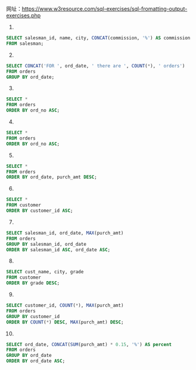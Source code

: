 网址：https://www.w3resource.com/sql-exercises/sql-fromatting-output-exercises.php

1.
```sql
SELECT salesman_id, name, city, CONCAT(commission, '%') AS commission
FROM salesman;
```

2.
```sql
SELECT CONCAT('FOR ', ord_date, ' there are ', COUNT(*), ' orders')
FROM orders
GROUP BY ord_date;
```

3.
```sql
SELECT *
FROM orders
ORDER BY ord_no ASC;
```

4.
```sql
SELECT *
FROM orders
ORDER BY ord_no ASC;
```

5.
```sql
SELECT *
FROM orders
ORDER BY ord_date, purch_amt DESC;
```

6.
```sql
SELECT *
FROM customer
ORDER BY customer_id ASC;
```

7.
```sql
SELECT salesman_id, ord_date, MAX(purch_amt)
FROM orders
GROUP BY salesman_id, ord_date
ORDER BY salesman_id ASC, ord_date ASC;
```

8.
```sql
SELECT cust_name, city, grade
FROM customer
ORDER BY grade DESC;
```

9.
```sql
SELECT customer_id, COUNT(*), MAX(purch_amt)
FROM orders
GROUP BY customer_id
ORDER BY COUNT(*) DESC, MAX(purch_amt) DESC;
```

10.
```sql
SELECT ord_date, CONCAT(SUM(purch_amt) * 0.15, '%') AS percent
FROM orders
GROUP BY ord_date
ORDER BY ord_date ASC;
```
